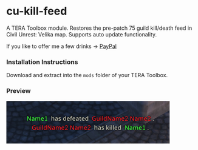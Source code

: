 # cu-kill-feed

A TERA Toolbox module. Restores the pre-patch 75 guild kill/death feed in Civil Unrest: Velika map. Supports auto update functionality.

If you like to offer me a few drinks -> [PayPal](https://www.paypal.me/menmaaa)

### Installation Instructions

Download and extract into the `mods` folder of your TERA Toolbox.

### Preview

![Preview Image](https://raw.githubusercontent.com/menmaa/cu-kill-feed/master/preview.png)